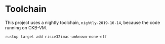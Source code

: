# Toolchain

This project uses a nightly toolchain, `nightly-2019-10-14`, because the code running on CKB-VM.

```
rustup target add riscv32imac-unknown-none-elf
```